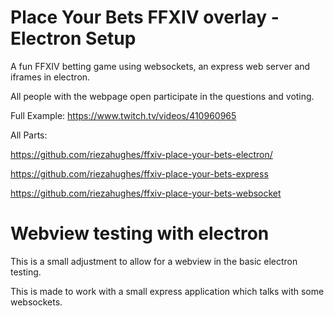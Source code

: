 # Place Your Bets FFXIV overlay - Electron Setup

A fun FFXIV betting game using websockets, an express web server and iframes in electron.

All people with the webpage open participate in the questions and voting.

Full Example: https://www.twitch.tv/videos/410960965

All Parts: 

https://github.com/riezahughes/ffxiv-place-your-bets-electron/

https://github.com/riezahughes/ffxiv-place-your-bets-express

https://github.com/riezahughes/ffxiv-place-your-bets-websocket


# Webview testing with electron

This is a small adjustment to allow for a webview in the basic electron testing. 

This is made to work with a small express application which talks with some websockets. 
